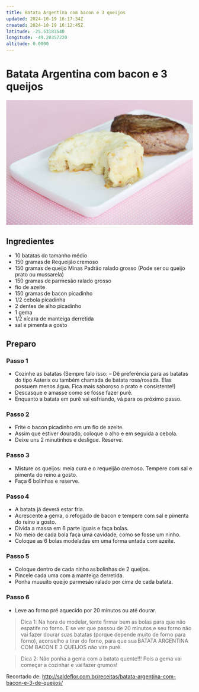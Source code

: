 ```yaml
---
title: Batata Argentina com bacon e 3 queijos
updated: 2024-10-19 16:17:34Z
created: 2024-10-19 16:12:45Z
latitude: -25.53183540
longitude: -49.20357220
altitude: 0.0000
---
```


# Batata Argentina com bacon e 3 queijos

![GetImage(4).jpeg](../resources/GetImage%284%29.jpeg)

## Ingredientes

- 10 batatas do tamanho médio 
- 150 gramas de Requeijão cremoso 
- 150 gramas de queijo Minas Padrão ralado grosso (Pode ser ou queijo prato ou mussarela) 
- 150 gramas de parmesão ralado grosso  
- fio de azeite 
- 150 gramas de bacon picadinho 
- 1/2 cebola picadinha 
- 2 dentes de alho picadinho 
- 1 gema 
- 1/2 xícara de manteiga derretida 
- sal e pimenta a gosto 
	
## Preparo

### Passo 1  

- Cozinhe as batatas (Sempre falo isso: – Dê preferência para as batatas do tipo Asterix ou também chamada de batata rosa/rosada. Elas possuem menos água. Fica mais saboroso o prato e consistente!) 
- Descasque e amasse como se fosse fazer purê. 
- Enquanto a batata em purê vai esfriando, vá para os próximo passo. 

### Passo 2 

- Frite o bacon picadinho em um fio de azeite. 
- Assim que estiver dourado, coloque o alho e em seguida a cebola. 
- Deixe uns 2 minutinhos e desligue. Reserve. 

### Passo 3 

- Misture os queijos: meia cura e o requeijão cremoso. Tempere com sal e pimenta do reino a gosto. 
- Faça 6 bolinhas e reserve. 

### Passo 4 

- A batata já deverá estar fria. 
- Acrescente a gema, o refogado de bacon e tempere com sal e pimenta do reino a gosto. 
- Divida a massa em 6 parte iguais e faça bolas. 
- No meio de cada bola faça uma cavidade, como se fosse um ninho. 
- Coloque as 6 bolas modeladas em uma forma untada com azeite. 

### Passo 5  

- Coloque dentro de cada ninho as bolinhas de 2 queijos. 
- Pincele cada uma com a manteiga derretida. 
- Ponha muuuito queijo parmesão ralado por cima de cada batata. 

### Passo 6  

- Leve ao forno pré aquecido por 20 minutos ou até dourar. 

> Dica 1: Na hora de modelar, tente firmar bem as bolas para que não espatife no forno. E se ver que passou de 20 minutos e seu forno não vai fazer dourar suas batatas (porque depende muito de forno para forno), aconselho a tirar do forno, para que sua BATATA ARGENTINA COM BACON E 3 QUEIJOS não vire purê. 

> Dica 2: Não ponha a gema com a batata quente!!! Pois a gema vai começar a cozinhar e vai fazer grumos! 

Recortado de: http://saldeflor.com.br/receitas/batata-argentina-com-bacon-e-3-de-queijos/ 